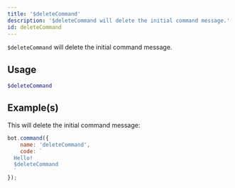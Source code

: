 ```yaml
---
title: '$deleteCommand'
description: '$deleteCommand will delete the initial command message.'
id: deleteCommand
---
```


`$deleteCommand` will delete the initial command message.

## Usage

```php
$deleteCommand
```

## Example(s)

This will delete the initial command message:

```javascript
bot.command({
    name: 'deleteCommand',
    code: `
  Hello!
  $deleteCommand
  `
});
```
